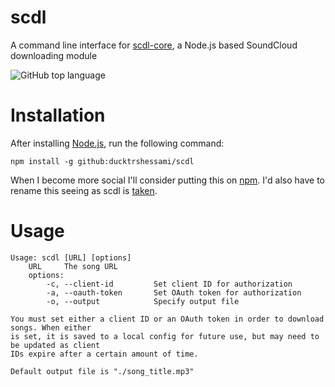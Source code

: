 # scdl

A command line interface for [scdl-core](https://github.com/ducktrshessami/scdl-core), a Node.js based SoundCloud downloading module

![GitHub top language](https://img.shields.io/github/languages/top/ducktrshessami/scdl)

# Installation

After installing [Node.js](https://nodejs.org/), run the following command:

```
npm install -g github:ducktrshessami/scdl
```

When I become more social I'll consider putting this on [npm](https://www.npmjs.com/). I'd also have to rename this seeing as scdl is [taken](https://www.npmjs.com/package/scdl).

# Usage

```
Usage: scdl [URL] [options]
    URL     The song URL
    options:
        -c, --client-id         Set client ID for authorization
        -a, --oauth-token       Set OAuth token for authorization
        -o, --output            Specify output file

You must set either a client ID or an OAuth token in order to download songs. When either
is set, it is saved to a local config for future use, but may need to be updated as client
IDs expire after a certain amount of time.

Default output file is "./song_title.mp3"
```
